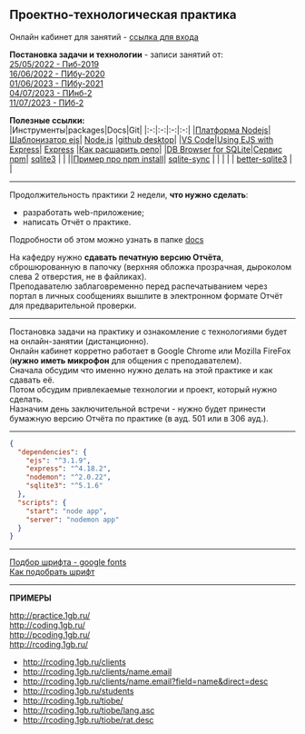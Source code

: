 ## Проектно-технологическая практика  

Онлайн кабинет для занятий - [ссылка для входа](https://bbb6.psaa.ru/b/gfj-hbj-lh8-ed5)  

**Постановка задачи и технологии** - записи занятий от:  
[25/05/2022 - Пиб-2019](https://bbb6.psaa.ru/playback/presentation/2.3/484c3d7989cc3e3ee9f672963590723b8d515111-1653490453962)  
[16/06/2022 - ПИбу-2020](https://bbb6.psaa.ru/playback/presentation/2.3/484c3d7989cc3e3ee9f672963590723b8d515111-1655387798968)  
[01/06/2023 - ПИбу-2021](https://bbb6.psaa.ru/playback/presentation/2.3/484c3d7989cc3e3ee9f672963590723b8d515111-1685623966436)  
[04/07/2023 - ПИнб-2](https://bbb6.psaa.ru/playback/presentation/2.3/484c3d7989cc3e3ee9f672963590723b8d515111-1688474627002)  
[11/07/2023 - ПИб-2](https://bbb6.psaa.ru/playback/presentation/2.3/484c3d7989cc3e3ee9f672963590723b8d515111-1689079520247)  

**Полезные ссылки:**  
|Инструменты|packages|Docs|Git|
|:-:|:-:|:-:|:-:|
|[Платформа Nodejs](https://nodejs.org/en/)|[Шаблонизатор ejs](https://ejs.co/#docs)| [Node.js](https://nodejsdev.ru/guides/) |[github desktop](https://desktop.github.com/)|
|[VS Code](https://code.visualstudio.com/download)|[Using EJS with Express](https://github.com/mde/ejs)| [Express](https://expressjs.com/) |[Как расшарить репо](https://pcoding.ru/pdf/shareGit.pdf)|
|[DB Browser for SQLite](https://sqlitebrowser.org/dl/)|[Сервис npm](https://docs.npmjs.com/about-npm)| [sqlite3](https://www.npmjs.com/package/sqlite3) | |
||[Пример про npm install](https://docs.npmjs.com/cli/v9/commands/npm-install)| [sqlite-sync](https://www.npmjs.com/package/sqlite-sync) | |
| | | [better-sqlite3](https://www.npmjs.com/package/better-sqlite3) | |

---  

Продолжительность практики 2 недели, **что нужно сделать**:  

- разработать web-приложение;  
- написать Отчёт о практике.  

Подробности об этом можно узнать в папке [docs](/docs/)  

На кафедру нужно **сдавать печатную версию Отчёта**, сброшюрованную в папочку (верхняя обложка прозрачная, дыроколом слева 2 отверстия, не в файликах).  
Преподавателю заблаговременно перед распечатыванием через портал в личных сообщениях вышлите в электронном формате Отчёт для предварительной проверки.  

---  

Постановка задачи на практику и ознакомление с технологиями будет на онлайн-занятии (дистанционно).  
Онлайн кабинет корретно работает в Google Chrome или Mozilla FireFox (**нужно иметь микрофон** для общения с преподавателем).  
Сначала обсудим что именно нужно делать на этой практике и как сдавать её.  
Потом обсудим привлекаемые технологии и проект, который нужно сделать.  
Назначим день заключительной встречи - нужно будет принести бумажную версию Отчёта по практике (в ауд. 501 или в 306 ауд.).  

---

```json
{
  "dependencies": {
    "ejs": "^3.1.9",
    "express": "^4.18.2",
    "nodemon": "^2.0.22",
    "sqlite3": "^5.1.6"
  },
  "scripts": {
    "start": "node app",
    "server": "nodemon app"
  }
}
```

---  

[Подбор шрифта - google fonts](https://fonts.google.com/)  
[Как подобрать шрифт](https://habr.com/ru/companies/htmlacademy/articles/552388/)  

---  

**ПРИМЕРЫ**  

http://practice.1gb.ru/  
http://coding.1gb.ru/  
http://pcoding.1gb.ru/  
http://rcoding.1gb.ru/  
- http://rcoding.1gb.ru/clients  
- http://rcoding.1gb.ru/clients/name.email  
- http://rcoding.1gb.ru/clients/name.email?field=name&direct=desc  
- http://rcoding.1gb.ru/students  
- http://rcoding.1gb.ru/tiobe/  
- http://rcoding.1gb.ru/tiobe/lang.asc  
- http://rcoding.1gb.ru/tiobe/rat.desc  
